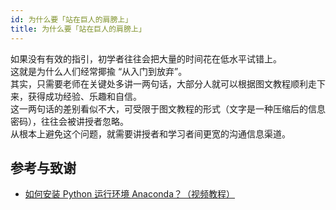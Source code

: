 ```yaml
---
id: 为什么要「站在巨人的肩膀上」
title: 为什么要「站在巨人的肩膀上」
---
```


如果没有有效的指引，初学者往往会把大量的时间花在低水平试错上。  
这就是为什么人们经常揶揄 “从入门到放弃”。  
其实，只需要老师在关键处多讲一两句话，大部分人就可以根据图文教程顺利走下来，获得成功经验、乐趣和自信。  
这一两句话的差别看似不大，可受限于图文教程的形式（文字是一种压缩后的信息密码），往往会被讲授者忽略。  
从根本上避免这个问题，就需要讲授者和学习者间更宽的沟通信息渠道。

## 参考与致谢

- [如何安装 Python 运行环境 Anaconda？（视频教程）](https://mp.weixin.qq.com/s?__biz=MzIyODI1MzYyNA==&mid=2653540340&idx=1&sn=cf1a9b6de29183e6bc3a62b2e7a5e2b6&chksm=f389a523c4fe2c35c75d01fdc3e7a9f951260f4ade75f4e832ab3ef983a68eeaa45eddfd9080&mpshare=1&scene=1&srcid=&sharer_sharetime=1582829677099&sharer_shareid=57baeb2b96d0cff9b17ac2c15b36602b&key=41c07c1199c0727cc3e2071cc43be982d882df4afb2ec0d607731c96fda46c0496d4e671dd78c884e9dfe2940d4fda715785397d2a1abc010eb200bd6c94568b9c5aecc49b7251a9eec418f3bcc5bc6f&ascene=1&uin=MTk5MDUwOTA0Mg%3D%3D&devicetype=Windows+10&version=62080079&lang=zh_CN&exportkey=A08AEFPsXYep%2Bs06b8y%2BDL4%3D&pass_ticket=z4ox3f8nl73K2MPu0EBLLe%2FAru4MK%2B7c3EfDVNQbWWoZL0WujjMAwkBNocQsOmu8)

